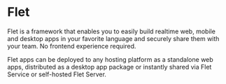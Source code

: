 # Flet

Flet is a framework that enables you to easily build realtime web, mobile and desktop apps in your favorite language and securely share them with your team. No frontend experience required.

Flet apps can be deployed to any hosting platform as a standalone web apps, distributed as a desktop app package or instantly shared via Flet Service or self-hosted Flet Server.
